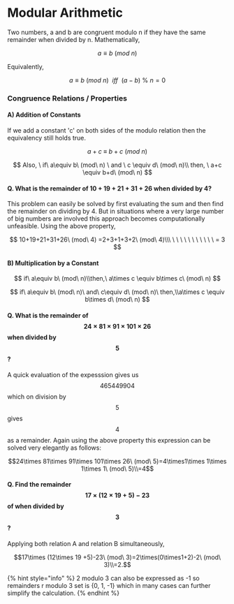 # Modular Arithmetic

Two numbers, a and b are congruent modulo n if they have the same remainder when divided by n. Mathematically, 

$$
a \equiv b \ (mod\ n)
$$

Equivalently, 

$$
a \equiv b\ (mod\ n) \ \  iff \ \  (a - b) \ \%\ n = 0
$$

### Congruence Relations / Properties

#### A\) Addition of Constants

If we add a constant 'c' on both sides of the modulo relation then the equivalency still holds true.

$$
a+c \ \equiv \ b+ c\ (mod\ n)
$$

$$
Also, \ if\ a\equiv b\ (mod\ n) \ and  \ c \equiv d\ (mod\ n)\\ then, \ a+c \equiv b+d\ (mod\ n)
$$

#### Q. What is the remainder of 10 + 19 + 21 + 31 + 26 when divided by 4?

This problem can easily be solved by first evaluating the sum and then find the remainder on dividing by 4. But in situations where a very large number of big numbers are involved this approach becomes computationally unfeasible. Using the above property, 

$$
10+19+21+31+26\ (mod\ 4) =2+3+1+3+2\ (mod\ 4)\\\ \ \ \ \ \ \ \ \ \ \ \ = 3
$$

#### B\) Multiplication by a Constant

$$
if\ a\equiv b\ (mod\ n)\\then,\ a\times c \equiv b\times c\ (mod\ n)
$$

$$
if\ a\equiv b\ (mod\ n)\ and\ c\equiv d\ (mod\ n)\ then,\\a\times c \equiv b\times d\ (mod\ n)
$$

#### Q. What is the remainder of $$24\times 81\times 91\times 101\times 26$$ when divided by $$5$$ ?

A quick evaluation of the expesssion gives us $$465449904$$ which on division by $$5$$ gives $$4$$ as a remainder. Again using the above property this expression can be solved very elegantly as follows:  
  
 $$24\times 81\times 91\times 101\times 26\ (mod\ 5)=4\times1\times 1\times 1\times 1\ (mod\ 5)\\=4$$ 

#### Q. Find the remainder $$17\times (12\times 19 +5)-23$$ of when divided by $$3$$ ?

Applying both relation A and relation B simultaneously,  
  
  $$17\times (12\times 19 +5)-23\ (mod\ 3)=2\times(0\times1+2)-2\ (mod\ 3)\\=2.$$ 

{% hint style="info" %}
2 modulo 3 can also be expressed as -1 so remainders r modulo 3 set is {0, 1, -1} which in many cases can further simplify the calculation. 
{% endhint %}

#### 

